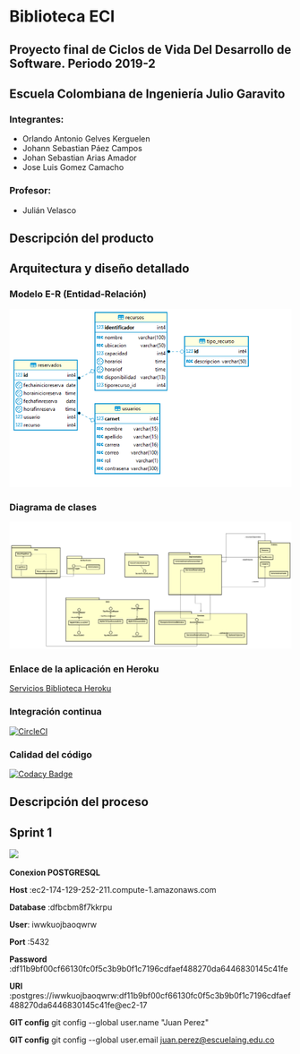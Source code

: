 # Biblioteca ECI
## Proyecto final de Ciclos de Vida Del Desarrollo de Software. Periodo 2019-2
## Escuela Colombiana de Ingeniería Julio Garavito

### Integrantes:
* Orlando Antonio Gelves Kerguelen
* Johann Sebastian Páez Campos
* Johan Sebastian Arias Amador	
* Jose Luis Gomez Camacho

### Profesor:
* Julián Velasco


## Descripción del producto

## Arquitectura y diseño detallado

### Modelo E-R (Entidad-Relación)
![](img/MODEL.png)


### Diagrama de clases
![](img/DIAGRAMAPROJECTCVDS.png)

### Enlace de la aplicación en Heroku
[Servicios Biblioteca Heroku](https://biblioteca-eci.herokuapp.com)

### Integración continua
[![CircleCI](https://circleci.com/gh/NullPointerTeam1/ProyectoCVDS2019.svg?style=svg)](https://circleci.com/gh/NullPointerTeam1/ProyectoCVDS2019)

### Calidad del código
[![Codacy Badge](https://api.codacy.com/project/badge/Grade/48a154668669463aae0098daa9ab056d)](https://www.codacy.com/manual/orlandoagk/ProyectoCVDS2019?utm_source=github.com&amp;utm_medium=referral&amp;utm_content=NullPointerTeam1/ProyectoCVDS2019&amp;utm_campaign=Badge_Grade)

## Descripción del proceso


## Sprint 1


![](img/"Grafica-Sprint1".png)



**Conexion POSTGRESQL**

**Host** :ec2-174-129-252-211.compute-1.amazonaws.com

**Database** :dfbcbm8f7kkrpu

**User**: iwwkuojbaoqwrw

**Port** :5432

**Password** :df11b9bf00cf66130fc0f5c3b9b0f1c7196cdfaef488270da6446830145c41fe

**URI** :postgres://iwwkuojbaoqwrw:df11b9bf00cf66130fc0f5c3b9b0f1c7196cdfaef488270da6446830145c41fe@ec2-17

**GIT config** git config --global user.name "Juan Perez"

**GIT config** git config --global user.email juan.perez@escuelaing.edu.co
